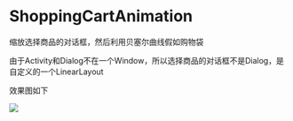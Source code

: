 # ShoppingCartAnimation
缩放选择商品的对话框，然后利用贝塞尔曲线假如购物袋<br>

由于Activity和Dialog不在一个Window，所以选择商品的对话框不是Dialog，是自定义的一个LinearLayout<br>

效果图如下

![](https://github.com/zysidea/ShoppingCartAnimation/blob/master/shoppingcartanimation.gif)
